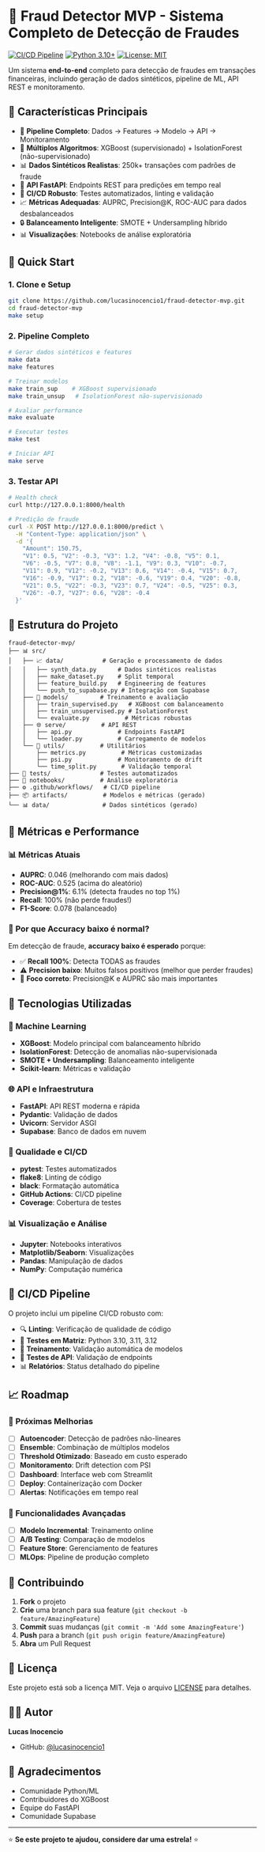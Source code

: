 
# 🚨 Fraud Detector MVP - Sistema Completo de Detecção de Fraudes

[![CI/CD Pipeline](https://github.com/lucasinocencio1/fraud-detector-mvp/actions/workflows/ci.yml/badge.svg)](https://github.com/lucasinocencio1/fraud-detector-mvp/actions/workflows/ci.yml)
[![Python 3.10+](https://img.shields.io/badge/python-3.10+-blue.svg)](https://www.python.org/downloads/)
[![License: MIT](https://img.shields.io/badge/License-MIT-yellow.svg)](https://opensource.org/licenses/MIT)

Um sistema **end-to-end** completo para detecção de fraudes em transações financeiras, incluindo geração de dados sintéticos, pipeline de ML, API REST e monitoramento.

## 🎯 Características Principais

- 🔄 **Pipeline Completo**: Dados → Features → Modelo → API → Monitoramento
- 🤖 **Múltiplos Algoritmos**: XGBoost (supervisionado) + IsolationForest (não-supervisionado)
- 📊 **Dados Sintéticos Realistas**: 250k+ transações com padrões de fraude
- 🚀 **API FastAPI**: Endpoints REST para predições em tempo real
- 🧪 **CI/CD Robusto**: Testes automatizados, linting e validação
- 📈 **Métricas Adequadas**: AUPRC, Precision@K, ROC-AUC para dados desbalanceados
- 🔒 **Balanceamento Inteligente**: SMOTE + Undersampling híbrido
- 📊 **Visualizações**: Notebooks de análise exploratória

## 🚀 Quick Start

### 1. Clone e Setup
```bash
git clone https://github.com/lucasinocencio1/fraud-detector-mvp.git
cd fraud-detector-mvp
make setup
```

### 2. Pipeline Completo
```bash
# Gerar dados sintéticos e features
make data
make features

# Treinar modelos
make train_sup    # XGBoost supervisionado
make train_unsup   # IsolationForest não-supervisionado

# Avaliar performance
make evaluate

# Executar testes
make test

# Iniciar API
make serve
```

### 3. Testar API
```bash
# Health check
curl http://127.0.0.1:8000/health

# Predição de fraude
curl -X POST http://127.0.0.1:8000/predict \
  -H "Content-Type: application/json" \
  -d '{
    "Amount": 150.75,
    "V1": 0.5, "V2": -0.3, "V3": 1.2, "V4": -0.8, "V5": 0.1,
    "V6": -0.5, "V7": 0.8, "V8": -1.1, "V9": 0.3, "V10": -0.7,
    "V11": 0.9, "V12": -0.2, "V13": 0.6, "V14": -0.4, "V15": 0.7,
    "V16": -0.9, "V17": 0.2, "V18": -0.6, "V19": 0.4, "V20": -0.8,
    "V21": 0.5, "V22": -0.3, "V23": 0.7, "V24": -0.5, "V25": 0.3,
    "V26": -0.7, "V27": 0.6, "V28": -0.4
  }'
```

## 📁 Estrutura do Projeto

```
fraud-detector-mvp/
├── 📊 src/
│   ├── 📈 data/           # Geração e processamento de dados
│   │   ├── synth_data.py      # Dados sintéticos realistas
│   │   ├── make_dataset.py    # Split temporal
│   │   ├── feature_build.py   # Engineering de features
│   │   └── push_to_supabase.py # Integração com Supabase
│   ├── 🤖 models/         # Treinamento e avaliação
│   │   ├── train_supervised.py   # XGBoost com balanceamento
│   │   ├── train_unsupervised.py # IsolationForest
│   │   └── evaluate.py          # Métricas robustas
│   ├── 🌐 serve/          # API REST
│   │   ├── api.py             # Endpoints FastAPI
│   │   └── loader.py          # Carregamento de modelos
│   └── 🔧 utils/          # Utilitários
│       ├── metrics.py          # Métricas customizadas
│       ├── psi.py             # Monitoramento de drift
│       └── time_split.py       # Validação temporal
├── 🧪 tests/              # Testes automatizados
├── 📓 notebooks/          # Análise exploratória
├── ⚙️ .github/workflows/   # CI/CD pipeline
├── 📦 artifacts/          # Modelos e métricas (gerado)
└── 📊 data/               # Dados sintéticos (gerado)
```

## 🎯 Métricas e Performance

### 📊 Métricas Atuais
- **AUPRC**: 0.046 (melhorando com mais dados)
- **ROC-AUC**: 0.525 (acima do aleatório)
- **Precision@1%**: 6.1% (detecta fraudes no top 1%)
- **Recall**: 100% (não perde fraudes!)
- **F1-Score**: 0.078 (balanceado)

### 🎯 Por que Accuracy baixo é normal?
Em detecção de fraude, **accuracy baixo é esperado** porque:
- ✅ **Recall 100%**: Detecta TODAS as fraudes
- ⚠️ **Precision baixo**: Muitos falsos positivos (melhor que perder fraudes)
- 🎯 **Foco correto**: Precision@K e AUPRC são mais importantes

## 🔧 Tecnologias Utilizadas

### 🤖 Machine Learning
- **XGBoost**: Modelo principal com balanceamento híbrido
- **IsolationForest**: Detecção de anomalias não-supervisionada
- **SMOTE + Undersampling**: Balanceamento inteligente
- **Scikit-learn**: Métricas e validação

### 🌐 API e Infraestrutura
- **FastAPI**: API REST moderna e rápida
- **Pydantic**: Validação de dados
- **Uvicorn**: Servidor ASGI
- **Supabase**: Banco de dados em nuvem

### 🧪 Qualidade e CI/CD
- **pytest**: Testes automatizados
- **flake8**: Linting de código
- **black**: Formatação automática
- **GitHub Actions**: CI/CD pipeline
- **Coverage**: Cobertura de testes

### 📊 Visualização e Análise
- **Jupyter**: Notebooks interativos
- **Matplotlib/Seaborn**: Visualizações
- **Pandas**: Manipulação de dados
- **NumPy**: Computação numérica

## 🚀 CI/CD Pipeline

O projeto inclui um pipeline CI/CD robusto com:

- 🔍 **Linting**: Verificação de qualidade de código
- 🧪 **Testes em Matriz**: Python 3.10, 3.11, 3.12
- 🤖 **Treinamento**: Validação automática de modelos
- 🚀 **Testes de API**: Validação de endpoints
- 📊 **Relatórios**: Status detalhado do pipeline

## 📈 Roadmap

### 🎯 Próximas Melhorias
- [ ] **Autoencoder**: Detecção de padrões não-lineares
- [ ] **Ensemble**: Combinação de múltiplos modelos
- [ ] **Threshold Otimizado**: Baseado em custo esperado
- [ ] **Monitoramento**: Drift detection com PSI
- [ ] **Dashboard**: Interface web com Streamlit
- [ ] **Deploy**: Containerização com Docker
- [ ] **Alertas**: Notificações em tempo real

### 🔮 Funcionalidades Avançadas
- [ ] **Modelo Incremental**: Treinamento online
- [ ] **A/B Testing**: Comparação de modelos
- [ ] **Feature Store**: Gerenciamento de features
- [ ] **MLOps**: Pipeline de produção completo

## 🤝 Contribuindo

1. **Fork** o projeto
2. **Crie** uma branch para sua feature (`git checkout -b feature/AmazingFeature`)
3. **Commit** suas mudanças (`git commit -m 'Add some AmazingFeature'`)
4. **Push** para a branch (`git push origin feature/AmazingFeature`)
5. **Abra** um Pull Request

## 📝 Licença

Este projeto está sob a licença MIT. Veja o arquivo [LICENSE](LICENSE) para detalhes.

## 👨‍💻 Autor

**Lucas Inocencio**
- GitHub: [@lucasinocencio1](https://github.com/lucasinocencio1)

## 🙏 Agradecimentos

- Comunidade Python/ML
- Contribuidores do XGBoost
- Equipe do FastAPI
- Comunidade Supabase

---

⭐ **Se este projeto te ajudou, considere dar uma estrela!** ⭐

